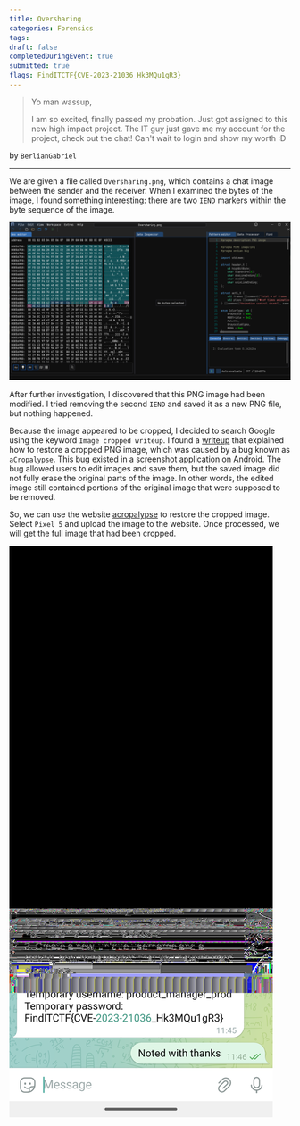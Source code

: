 ```yaml
---
title: Oversharing
categories: Forensics
tags: 
draft: false
completedDuringEvent: true
submitted: true
flags: FindITCTF{CVE-2023-21036_Hk3MQu1gR3}
---
```

> Yo man wassup,
>
> I am so excited, finally passed my probation. Just got assigned to this new high impact project. The IT guy just gave me my account for the project, check out the chat! Can't wait to login and show my worth :D

by `BerlianGabriel`

---

We are given a file called `Oversharing.png`, which contains a chat image between the sender and the receiver. When I examined the bytes of the image, I found something interesting: there are two `IEND` markers within the byte sequence of the image.

![alt text](image.png)

After further investigation, I discovered that this PNG image had been modified. I tried removing the second `IEND` and saved it as a new PNG file, but nothing happened.

Because the image appeared to be cropped, I decided to search Google using the keyword `Image cropped writeup`. I found a [writeup](https://ctftime.org/writeup/37176) that explained how to restore a cropped PNG image, which was caused by a bug known as `aCropalypse`. This bug existed in a screenshot application on Android. The bug allowed users to edit images and save them, but the saved image did not fully erase the original parts of the image. In other words, the edited image still contained portions of the original image that were supposed to be removed.

So, we can use the website [acropalypse](https://acropalypse.app/) to restore the cropped image. Select `Pixel 5` and upload the image to the website. Once processed, we will get the full image that had been cropped.

![f1d04039-de88-4728-9659-7ccc97d2712b](f1d04039-de88-4728-9659-7ccc97d2712b.png)
